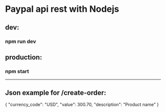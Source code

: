 # Paypal api rest with Nodejs

## dev: 
### npm run dev

## production:
### npm start

_________________________
## Json example for /create-order:
{
    "currency_code": "USD",
    "value": 300.70,
    "description": "Product name"
}